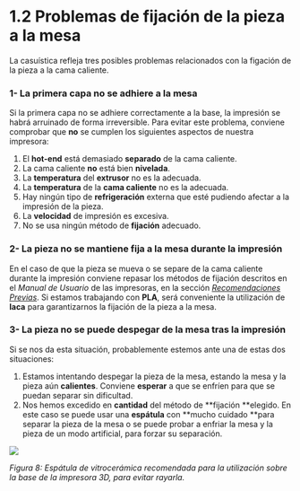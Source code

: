# 1.2 Problemas de fijación de la pieza a la mesa

La casuística refleja tres posibles problemas relacionados con la figación de la pieza a la cama caliente.



### 1- La primera capa no se adhiere a la mesa

Si la primera capa no se adhiere correctamente a la base, la impresión se habrá arruinado de forma irreversible. Para evitar este problema, conviene comprobar que **no** se cumplen los siguientes aspectos de nuestra impresora:

  1. El **hot-end** está demasiado **separado** de la cama caliente.
  2. La cama caliente **no** está bien **nivelada**.
  2. La **temperatura** del **extrusor** no es la adecuada.
  3. La **temperatura** de la **cama caliente** no es la adecuada.
  4. Hay ningún tipo de **refrigeración** externa que esté pudiendo afectar a la impresión de la pieza.
  5. La **velocidad** de impresión es excesiva.
  6. No se usa ningún método de **fijación** adecuado.

### 2- La pieza no se mantiene fija a la mesa durante la impresión

En el caso de que la pieza se mueva o se separe de la cama caliente durante la impresión conviene repasar los métodos de fijación descritos en el *Manual de Usuario* de las impresoras, en la sección [*Recomendaciones Previas*](https://asrobuc3m.gitbooks.io/impresoras-user-manual-i3/content/recomendaciones_previas.html). Si estamos trabajando con **PLA**, será conveniente la utilización de **laca** para garantizarnos la fijación de la pieza a la mesa.

### 3- La pieza no se puede despegar de la mesa tras la impresión

Si se nos da esta situación, probablemente estemos ante una de estas dos situaciones:

 1. Estamos intentando despegar la pieza de la mesa, estando la mesa y la pieza aún **calientes**. Conviene **esperar** a que se enfríen para que se puedan separar sin dificultad.
 2. Nos hemos excedido en **cantidad** del método de **fijación **elegido. En este caso se puede usar una **espátula** con **mucho cuidado **para separar la pieza de la mesa o se puede probar a enfriar la mesa y la pieza de un modo artificial, para forzar su separación.

![](http://tshop.r10s.com/a1a9fcc0-e649-11e3-a562-005056b70a09/20140607/c83c98ee-50c6-44f0-80a9-efd58ad62fa4.jpg?_ex=330x330)

*Figura 8: Espátula de vitrocerámica recomendada para la utilización sobre la base de la impresora 3D, para evitar rayarla.*